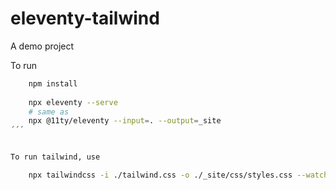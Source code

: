 # eleventy-tailwind

A demo project

To run

```bash
    npm install
    
    npx eleventy --serve
    # same as
    npx @11ty/eleventy --input=. --output=_site
´´´


To run tailwind, use

    npx tailwindcss -i ./tailwind.css -o ./_site/css/styles.css --watch